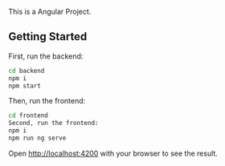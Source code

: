 This is a Angular Project.

## Getting Started

First, run the backend:

```bash
cd backend
npm i
npm start
```

Then, run the frontend:

```bash
cd frontend
Second, run the frontend:
npm i
npm run ng serve

```

Open [http://localhost:4200](http://localhost:4200) with your browser to see the result.
